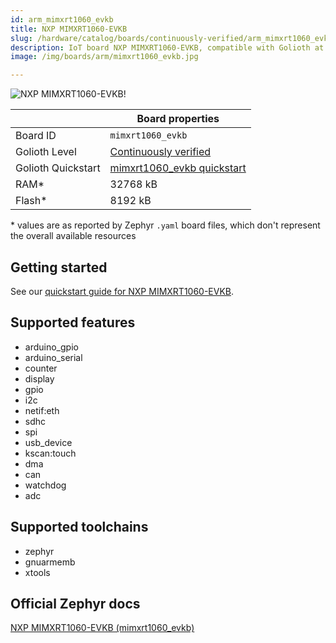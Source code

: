 ```yaml
---
id: arm_mimxrt1060_evkb
title: NXP MIMXRT1060-EVKB
slug: /hardware/catalog/boards/continuously-verified/arm_mimxrt1060_evkb
description: IoT board NXP MIMXRT1060-EVKB, compatible with Golioth at continuously-verified level.
image: /img/boards/arm/mimxrt1060_evkb.jpg

---
```


[//]: # (This is an auto-generated file, do not edit! Changes to it will be lost upon re-generation)

![NXP MIMXRT1060-EVKB!](/img/boards/arm/mimxrt1060_evkb.jpg "NXP MIMXRT1060-EVKB")

|                | Board properties     |
| -------------  | -------------------- |
| Board ID       | `mimxrt1060_evkb` |
| Golioth Level  | [Continuously verified](/hardware#continuously-verified-boards) |
| Golioth Quickstart | [mimxrt1060_evkb quickstart](/hardware/mimxrt1060_evkb/zephyr-quickstart) || Architecture   | ARM |
| RAM*           | 32768 kB |
| Flash*         | 8192 kB |

\* values are as reported by Zephyr `.yaml` board files, which don't represent the overall available resources

## Getting started

See our [quickstart guide for NXP MIMXRT1060-EVKB](/hardware/mimxrt1060_evkb/zephyr-quickstart).


## Supported features

* arduino_gpio
* arduino_serial
* counter
* display
* gpio
* i2c
* netif:eth
* sdhc
* spi
* usb_device
* kscan:touch
* dma
* can
* watchdog
* adc

## Supported toolchains

* zephyr
* gnuarmemb
* xtools

## Official Zephyr docs

[NXP MIMXRT1060-EVKB (mimxrt1060_evkb)](https://docs.zephyrproject.org/latest/boards/arm/mimxrt1060_evkb/doc/index.html)
